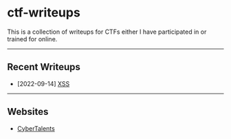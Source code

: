 # ctf-writeups

This is a collection of writeups for CTFs either I have participated in or trained for online.

---

## Recent Writeups

- [2022-09-14] [XSS](./CyberTalents/Introduction-to-Cybersecurity/lesson-9.md)

---

## Websites

- [CyberTalents](./CyberTalents/README.md)
